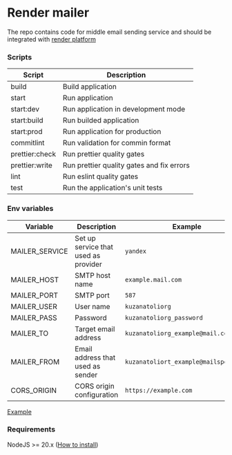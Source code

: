 # Render mailer

The repo contains code for middle email sending service and should be integrated with [render platform](https://render.com)

### Scripts

| Script         | Description                               |
| -------------- | ----------------------------------------- |
| build          | Build application                         |
| start          | Run application                           |
| start:dev      | Run application in development mode       |
| start:build    | Run builded application                   |
| start:prod     | Run application for production            |
| commitlint     | Run validation for commin format          |
| prettier:check | Run prettier quality gates                |
| prettier:write | Run prettier quality gates and fix errors |
| lint           | Run eslint quality gates                  |
| test           | Run the application's unit tests          |

### Env variables

| Variable | Description | Example |
| --- | --- | --- |
| MAILER_SERVICE | Set up service that used as provider | `yandex` |
| MAILER_HOST | SMTP host name | `example.mail.com` |
| MAILER_PORT | SMTP port | `587` |
| MAILER_USER | User name | `kuzanatoliorg` |
| MAILER_PASS | Password | `kuzanatoliorg_password` |
| MAILER_TO | Target email address | `kuzanatoliorg_example@mail.com` |
| MAILER_FROM | Email address that used as sender | `kuzanatoliort_example@mailspons.com` |
| CORS_ORIGIN | CORS origin configuration | `https://example.com` |

[Example](.env.example)

### Requirements

NodeJS >= 20.x ([How to install](https://nodejs.org/en/learn/getting-started/how-to-install-nodejs))
